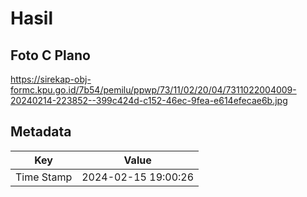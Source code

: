 # Hasil

## Foto C Plano

https://sirekap-obj-formc.kpu.go.id/7b54/pemilu/ppwp/73/11/02/20/04/7311022004009-20240214-223852--399c424d-c152-46ec-9fea-e614efecae6b.jpg


## Metadata

| Key        | Value               |
| ---------- | ------------------- |
| Time Stamp | 2024-02-15 19:00:26 |



